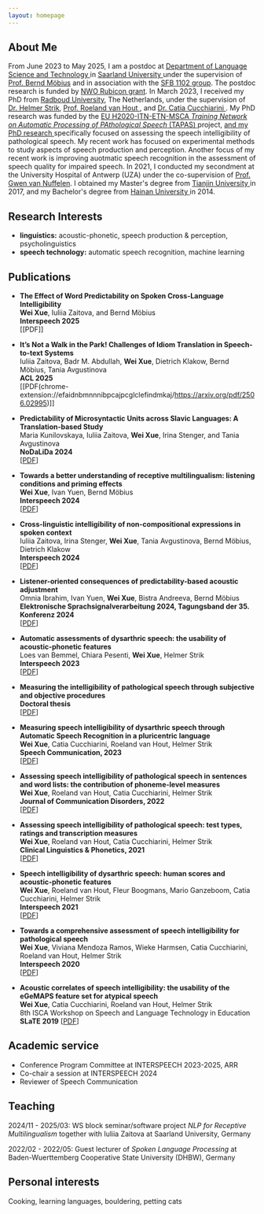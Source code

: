```yaml
---
layout: homepage
---
```


## About Me

From June 2023 to May 2025, I am a postdoc at <a href="https://www.lst.uni-saarland.de/"> Department of Language Science and Technology </a> in <a href="https://www.uni-saarland.de/en/home.html"> Saarland University </a> under the supervision of <a href="https://www.coli.uni-saarland.de/~moebius/mywww/research.html"> Prof. Bernd Möbius</a> and in association with the <a href="https://sfb1102.uni-saarland.de/team/wei-xue/"> SFB 1102 group</a>. The postdoc research is funded by <a href="https://www.nwo.nl/en/researchprogrammes/rubicon"> NWO Rubicon grant</a>. In March 2023, I received my PhD from <a href="https://www.ru.nl/"> Radboud University</a>, The Netherlands, under the supervision of <a href="https://www.ru.nl/en/people/strik-w"> Dr. Helmer Strik</a>, <a href="https://www.ru.nl/en/people/hout-r-van"> Prof. Roeland van Hout </a>, and <a href="https://www.ru.nl/en/people/cucchiarini-c"> Dr. Catia Cucchiarini </a>. My PhD research was funded by the  <a href="https://www.tapas-etn-eu.org/"> EU H2020-ITN-ETN-MSCA *Training Network on Automatic Processing of PAthological Speech* (TAPAS) </a> project, <a href="https://www.tapas-etn-eu.org/Members/wei--xue/myblog"> and my PhD research </a> specifically focused on assessing the speech intelligibility of pathological speech. My recent work has focused on experimental methods to study aspects of speech production and perception. Another focus of my recent work is improving auotmatic speech recognition in the assessment of speech quality for impaired speech. In 2021, I conducted my secondment at the University Hospital of Antwerp (UZA) under the co-supervision of <a href="https://www.uza.be/persoon/mevr-gwen-van-nuffelen"> Prof. Gwen van Nuffelen</a>. I obtained my Master's degree from <a href="http://www.tju.edu.cn/english/index.htm"> Tianjin University </a> in 2017, and my Bachelor's degree from <a href="http://en.hainanu.edu.cn/ "> Hainan University </a> in 2014. 


## Research Interests

- **linguistics:** acoustic-phonetic, speech production & perception, psycholinguistics
- **speech technology:** automatic speech recognition, machine learning

## Publications
- **The Effect of Word Predictability on Spoken Cross-Language Intelligibility**
  <br>
  **Wei Xue**, Iuliia Zaitova, and Bernd Möbius
  <br>
  **Interspeech 2025**
  <br>
  [[PDF]]
  
- **It’s Not a Walk in the Park! Challenges of Idiom Translation in Speech-to-text Systems**
  <br>
  Iuliia Zaitova, Badr M. Abdullah, **Wei Xue**, Dietrich Klakow, Bernd Möbius, Tania Avgustinova
  <br>
  **ACL 2025**
  <br>
  [[PDF(chrome-extension://efaidnbmnnnibpcajpcglclefindmkaj/https://arxiv.org/pdf/2506.02995)]]
  
- **Predictability of Microsyntactic Units across Slavic Languages: A Translation-based Study**
  <br>
  Maria Kunilovskaya, Iuliia Zaitova, **Wei Xue**, Irina Stenger, and Tania Avgustinova
  <br>
  **NoDaLiDa 2024**
  <br>
  [[PDF](https://openreview.net/pdf?id=iB4nugdqjg)]
  
- **Towards a better understanding of receptive multilingualism: listening conditions and priming effects**
  <br>
  **Wei Xue**, Ivan Yuen, Bernd Möbius
  <br>
  **Interspeech 2024**
  <br>
  [[PDF](https://www.isca-archive.org/interspeech_2024/xue24_interspeech.pdf)]

- **Cross-linguistic intelligibility of non-compositional expressions in spoken context**
  <br>
  Iuliia Zaitova, Irina Stenger, **Wei Xue**, Tania Avgustinova, Bernd Möbius, Dietrich Klakow
  <br>
  **Interspeech 2024**
  <br>
  [[PDF](https://www.isca-archive.org/interspeech_2024/zaitova24_interspeech.pdf)]

- **Listener-oriented consequences of predictability-based acoustic adjustment**
  <br>
  Omnia Ibrahim, Ivan Yuen, **Wei Xue**, Bistra Andreeva, Bernd Möbius
  <br>
  **Elektronische Sprachsignalverarbeitung 2024, Tagungsband der 35. Konferenz 2024**
  <br>
  [[PDF](https://opus4.kobv.de/opus4-oth-regensburg/frontdoor/deliver/index/docId/7098/file/essv2024_196.pdf)]
  
- **Automatic assessments of dysarthric speech: the usability of acoustic-phonetic features**
  <br>
  Loes van Bemmel, Chiara Pesenti, **Wei Xue**, Helmer Strik
  <br>
  **Interspeech 2023**
  <br>
  [[PDF](https://www.isca-speech.org/archive/pdfs/interspeech_2023/vanbemmel23_interspeech.pdf)]

- **Measuring the intelligibility of pathological speech through subjective and objective procedures**
  <br>
  **Doctoral thesis**
  <br>
  [[PDF](https://repository.ubn.ru.nl/bitstream/handle/2066/289696/289696.pdf?sequence=1&isAllowed=y)]

- **Measuring speech intelligibility of dysarthric speech through Automatic Speech Recognition in a pluricentric language**
  <br>
  **Wei Xue**, Catia Cucchiarini, Roeland van Hout, Helmer Strik
  <br>
  **Speech Communication, 2023** 
  <br>
  [[PDF](https://www.sciencedirect.com/science/article/pii/S0167639323000274)]
  
- **Assessing speech intelligibility of pathological speech in sentences and word lists: the contribution of phoneme-level measures**
  <br>
  **Wei Xue**, Roeland van Hout, Catia Cucchiarini, Helmer Strik
  <br>
  **Journal of Communication Disorders, 2022**
  <br>
  [[PDF](https://reader.elsevier.com/reader/sd/pii/S0021992423000011?token=37447326CA4DA422D6F386A5AAF149A85CE0AB845DB3452F1DBD357C5F6E3742CFDAACF65D48F4B0189452ADB70A4ACB&originRegion=eu-west-1&originCreation=20230127105153)]

- **Assessing speech intelligibility of pathological speech: test types, ratings and transcription measures**
  <br>
  **Wei Xue**, Roeland van Hout, Catia Cucchiarini, Helmer Strik
  <br>
  **Clinical Linguistics & Phonetics, 2021**
  <br>
  [[PDF](https://www.tandfonline.com/doi/pdf/10.1080/02699206.2021.2009918?needAccess=true)] 
  
- **Speech intelligibility of dysarthric speech: human scores and acoustic-phonetic features**
  <br>
  **Wei Xue**, Roeland van Hout, Fleur Boogmans, Mario Ganzeboom, Catia Cucchiarini, Helmer Strik
  <br>
  **Interspeech 2021**
  <br>
  [[PDF](https://www.isca-speech.org/archive/pdfs/interspeech_2021/xue21c_interspeech.pdf)] 

- **Towards a comprehensive assessment of speech intelligibility for pathological speech**
  <br>
  **Wei Xue**, Viviana Mendoza Ramos, Wieke Harmsen, Catia Cucchiarini, Roeland van Hout, Helmer Strik
  <br>
  **Interspeech 2020**
  <br>
  [[PDF](https://www.isca-speech.org/archive_v0/Interspeech_2020/pdfs/2693.pdf)]
  
- **Acoustic correlates of speech intelligibility: the usability of the eGeMAPS feature set for atypical speech**
  <br>
  **Wei Xue**, Catia Cucchiarini, Roeland van Hout, Helmer Strik
  <br>
  8th ISCA Workshop on Speech and Language Technology in Education **SLaTE 2019**
  [[PDF](https://www.isca-speech.org/archive_v0/SLaTE_2019/pdfs/SLaTE_2019_paper_11.pdf)]

## Academic service

- Conference Program Committee at INTERSPEECH 2023-2025, ARR
- Co-chair a session at INTERSPEECH 2024
- Reviewer of Speech Communication

## Teaching
2024/11 - 2025/03: WS block seminar/software project *NLP for Receptive Multilingualism* together with Iuliia Zaitova at Saarland University, Germany

2022/02 - 2022/05: Guest lecturer of *Spoken Language Processing* at Baden-Wuerttemberg Cooperative State University (DHBW), Germany

## Personal interests

Cooking, learning languages, bouldering, petting cats

